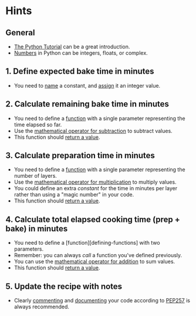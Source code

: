 # Hints

## General

- [The Python Tutorial][the python tutorial] can be a great introduction.
- [Numbers][numbers] in Python can be integers, floats, or complex.

## 1. Define expected bake time in minutes

- You need to [name][naming] a constant, and [assign][assignment] it an integer value.

## 2. Calculate remaining bake time in minutes

- You need to define a [function][defining functions] with a single parameter representing the time elapsed so far.
- Use the [mathematical operator for subtraction][numbers] to subtract values.
- This function should [return a value][return].

## 3. Calculate preparation time in minutes

- You need to define a [function][defining functions] with a single parameter representing the number of layers.
- Use the [mathematical operator for multiplication][numbers] to multiply values.
- You could define an extra _constant_ for the time in minutes per layer rather than using a "magic number" in your code.
- This function should [return a value][return].

## 4. Calculate total elapsed cooking time (prep + bake) in minutes

- You need to define a [function][defining-functions] with two parameters.
- Remember: you can always _call_ a function you've defined previously.
- You can use the [mathematical operator for addition][python as a calculator] to sum values.
- This function should [return a value][return].

## 5. Update the recipe with notes

- Clearly [commenting][comments] and [documenting][docstrings] your code according to [PEP257][PEP257] is always recommended.

[the python tutorial]: https://docs.python.org/3/tutorial/introduction.html
[numbers]: https://docs.python.org/3/tutorial/introduction.html#numbers
[naming]: https://realpython.com/python-variables/
[assignment]: https://docs.python.org/3/reference/simple_stmts.html#grammar-token-assignment-stmt
[defining functions]: https://docs.python.org/3/tutorial/controlflow.html#defining-functions
[return]: https://docs.python.org/3/reference/simple_stmts.html#return
[python as a calculator]: https://docs.python.org/3/tutorial/introduction.html#using-python-as-a-calculator
[comments]: https://realpython.com/python-comments-guide/
[docstrings]: https://docs.python.org/3/tutorial/controlflow.html#tut-docstrings
[PEP257]: https://www.python.org/dev/peps/pep-0257/